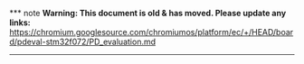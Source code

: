 *** note
**Warning: This document is old & has moved.  Please update any links:**<br>
https://chromium.googlesource.com/chromiumos/platform/ec/+/HEAD/board/pdeval-stm32f072/PD_evaluation.md
***

